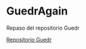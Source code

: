 # GuedrAgain

Repaso del repositorio Guedr

[Repositorio Guedr](https://github.com/TheHandyOwl/Guedr "Repositorio Guedr")